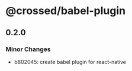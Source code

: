 # @crossed/babel-plugin

## 0.2.0

### Minor Changes

- b802045: create babel plugin for react-native
